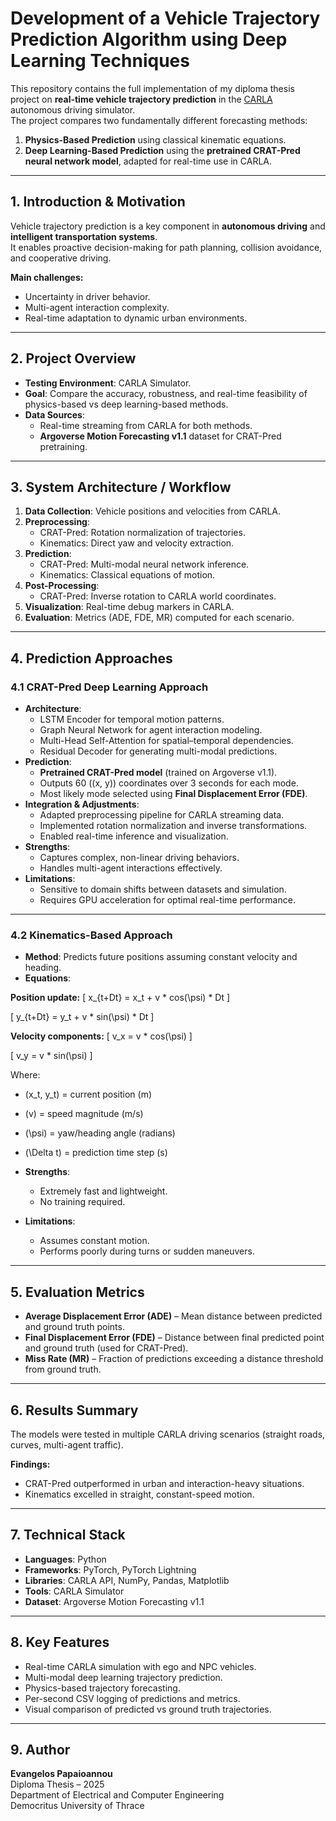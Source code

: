 # **Development of a Vehicle Trajectory Prediction Algorithm using Deep Learning Techniques**  

This repository contains the full implementation of my diploma thesis project on **real-time vehicle trajectory prediction** in the [CARLA](https://carla.org) autonomous driving simulator.  
The project compares two fundamentally different forecasting methods:  
1. **Physics-Based Prediction** using classical kinematic equations.  
2. **Deep Learning-Based Prediction** using the **pretrained CRAT-Pred neural network model**, adapted for real-time use in CARLA.  

---

## **1. Introduction & Motivation**  
Vehicle trajectory prediction is a key component in **autonomous driving** and **intelligent transportation systems**.  
It enables proactive decision-making for path planning, collision avoidance, and cooperative driving.  

**Main challenges:**  
- Uncertainty in driver behavior.  
- Multi-agent interaction complexity.  
- Real-time adaptation to dynamic urban environments.  

---

## **2. Project Overview**  
- **Testing Environment**: CARLA Simulator.  
- **Goal**: Compare the accuracy, robustness, and real-time feasibility of physics-based vs deep learning-based methods.  
- **Data Sources**:  
  - Real-time streaming from CARLA for both methods.  
  - **Argoverse Motion Forecasting v1.1** dataset for CRAT-Pred pretraining.  

---

## **3. System Architecture / Workflow**  

1. **Data Collection**: Vehicle positions and velocities from CARLA.  
2. **Preprocessing**:  
   - CRAT-Pred: Rotation normalization of trajectories.  
   - Kinematics: Direct yaw and velocity extraction.  
3. **Prediction**:  
   - CRAT-Pred: Multi-modal neural network inference.  
   - Kinematics: Classical equations of motion.  
4. **Post-Processing**:  
   - CRAT-Pred: Inverse rotation to CARLA world coordinates.  
5. **Visualization**: Real-time debug markers in CARLA.  
6. **Evaluation**: Metrics (ADE, FDE, MR) computed for each scenario.  

---

## **4. Prediction Approaches**  

### **4.1 CRAT-Pred Deep Learning Approach**  
- **Architecture**:  
  - LSTM Encoder for temporal motion patterns.  
  - Graph Neural Network for agent interaction modeling.  
  - Multi-Head Self-Attention for spatial–temporal dependencies.  
  - Residual Decoder for generating multi-modal predictions.  
- **Prediction**:  
  - **Pretrained CRAT-Pred model** (trained on Argoverse v1.1).  
  - Outputs 60 \((x, y)\) coordinates over 3 seconds for each mode.  
  - Most likely mode selected using **Final Displacement Error (FDE)**.  
- **Integration & Adjustments**:  
  - Adapted preprocessing pipeline for CARLA streaming data.  
  - Implemented rotation normalization and inverse transformations.  
  - Enabled real-time inference and visualization.  
- **Strengths**:  
  - Captures complex, non-linear driving behaviors.  
  - Handles multi-agent interactions effectively.  
- **Limitations**:  
  - Sensitive to domain shifts between datasets and simulation.  
  - Requires GPU acceleration for optimal real-time performance.  

---

### **4.2 Kinematics-Based Approach**  
- **Method**: Predicts future positions assuming constant velocity and heading.  
- **Equations**:  

**Position update:**
\[
x_{t+Dt} = x_t + v * cos(\psi) * Dt
\]

\[
y_{t+Dt} = y_t + v * sin(\psi) * Dt
\]

**Velocity components:**
\[
v_x = v * cos(\psi)
\]

\[
v_y = v * sin(\psi)
\]

Where:  
- \(x_t, y_t\) = current position (m)  
- \(v\) = speed magnitude (m/s)  
- \(\psi\) = yaw/heading angle (radians)  
- \(\Delta t\) = prediction time step (s)  

- **Strengths**:  
  - Extremely fast and lightweight.  
  - No training required.  
- **Limitations**:  
  - Assumes constant motion.  
  - Performs poorly during turns or sudden maneuvers.  

---

## **5. Evaluation Metrics**  
- **Average Displacement Error (ADE)** – Mean distance between predicted and ground truth points.  
- **Final Displacement Error (FDE)** – Distance between final predicted point and ground truth (used for CRAT-Pred).  
- **Miss Rate (MR)** – Fraction of predictions exceeding a distance threshold from ground truth.  

---

## **6. Results Summary**  
The models were tested in multiple CARLA driving scenarios (straight roads, curves, multi-agent traffic).  

**Findings:**  
- CRAT-Pred outperformed in urban and interaction-heavy situations.  
- Kinematics excelled in straight, constant-speed motion.  

---

## **7. Technical Stack**  
- **Languages**: Python  
- **Frameworks**: PyTorch, PyTorch Lightning  
- **Libraries**: CARLA API, NumPy, Pandas, Matplotlib  
- **Tools**: CARLA Simulator  
- **Dataset**: Argoverse Motion Forecasting v1.1  

---

## **8. Key Features**  
- Real-time CARLA simulation with ego and NPC vehicles.  
- Multi-modal deep learning trajectory prediction.  
- Physics-based trajectory forecasting.  
- Per-second CSV logging of predictions and metrics.  
- Visual comparison of predicted vs ground truth trajectories.  

---

## **9. Author**  
**Evangelos Papaioannou**  
Diploma Thesis – 2025  
Department of Electrical and Computer Engineering  
Democritus University of Thrace  
